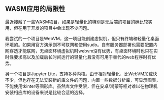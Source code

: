 ## WASM应用的局限性

最近接触了一些WASM项目，如果是轻量化的特别是无后端的项目的确比较实用，但在用于开发的项目中会出现不少问题。

我尝试的一个项目是WebVM，这一项目能创建虚拟机，但只有终端和轻量化桌面环境的。如果用官方演示则不可联网和使用sudo。自有服务器部署也需要配置内网穿透才能联网，无桌面环境虚拟机时webvm没有优势，有桌面环境时也只在实时性要求高以及加载后长时间运行的轻量化且没有可用于替代的web程序时有优势。

另一个项目是Jupyter Lite，支持多种内核。由于相对轻量化，比WebVM加载快不少，但也存在无法安装新的库文件的问题，内置一些数据分析库，可显示图表，不能使用tkinter等图形库。虽然库文件受限，但在安卓/鸿蒙等相对难以在物理机安装相应库的设备来说是比较合适的选择。